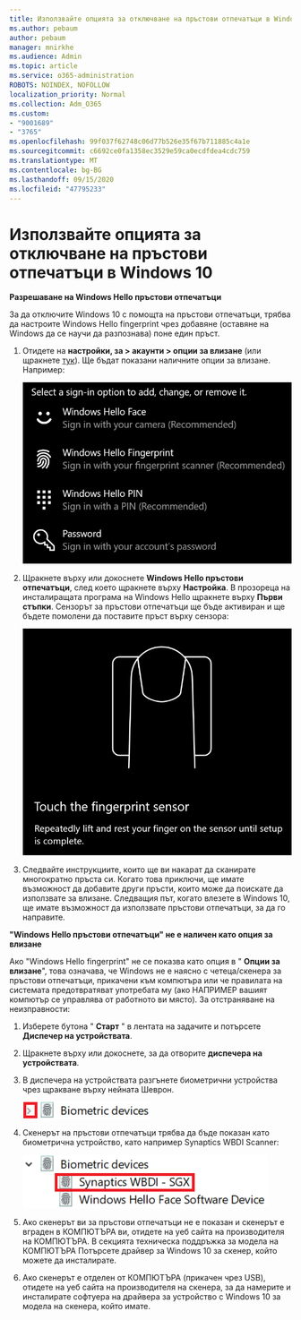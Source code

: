 ```yaml
---
title: Използвайте опцията за отключване на пръстови отпечатъци в Windows 10
ms.author: pebaum
author: pebaum
manager: mnirkhe
ms.audience: Admin
ms.topic: article
ms.service: o365-administration
ROBOTS: NOINDEX, NOFOLLOW
localization_priority: Normal
ms.collection: Adm_O365
ms.custom:
- "9001689"
- "3765"
ms.openlocfilehash: 99f037f62748c06d77b526e35f67b711885c4a1e
ms.sourcegitcommit: c6692ce0fa1358ec3529e59ca0ecdfdea4cdc759
ms.translationtype: MT
ms.contentlocale: bg-BG
ms.lasthandoff: 09/15/2020
ms.locfileid: "47795233"
---
```

# <a name="use-fingerprint-unlock-option-in-windows-10"></a>Използвайте опцията за отключване на пръстови отпечатъци в Windows 10

**Разрешаване на Windows Hello пръстови отпечатъци**

За да отключите Windows 10 с помощта на пръстови отпечатъци, трябва да настроите Windows Hello fingerprint чрез добавяне (оставяне на Windows да се научи да разпознава) поне един пръст. 

1. Отидете на **настройки, за > акаунти > опции за влизане** (или щракнете [тук](ms-settings:signinoptions?activationSource=GetHelp)). Ще бъдат показани наличните опции за влизане. Например:

    ![Опции за влизане.](media/sign-in-options.png)

2. Щракнете върху или докоснете **Windows Hello пръстови отпечатъци**, след което щракнете върху **Настройка**. В прозореца на инсталиращата програма на Windows Hello щракнете върху **Първи стъпки**. Сензорът за пръстови отпечатъци ще бъде активиран и ще бъдете помолени да поставите пръст върху сензора:

   ![Сензор за пръстови отпечатъци.](media/fingerprint-sensor.png)

3. Следвайте инструкциите, които ще ви накарат да сканирате многократно пръста си. Когато това приключи, ще имате възможност да добавите други пръсти, които може да поискате да използвате за влизане. Следващия път, когато влезете в Windows 10, ще имате възможност да използвате пръстови отпечатъци, за да го направите.

**"Windows Hello пръстови отпечатъци" не е наличен като опция за влизане**

Ако "Windows Hello fingerprint" не се показва като опция в " **Опции за влизане**", това означава, че Windows не е наясно с четеца/скенера за пръстови отпечатъци, прикачени към компютъра или че правилата на системата предотвратяват употребата му (ако НАПРИМЕР вашият компютър се управлява от работното ви място). За отстраняване на неизправности: 

1. Изберете бутона " **Старт** " в лентата на задачите и потърсете **Диспечер на устройствата**.

2. Щракнете върху или докоснете, за да отворите **диспечера на устройствата**.

3. В диспечера на устройствата разгънете биометрични устройства чрез щракване върху нейната Шеврон.

   ![Биометрични устройства.](media/biometric-devices.png)

4. Скенерът на пръстови отпечатъци трябва да бъде показан като биометрична устройство, като например Synaptics WBDI Scanner:

   ![Биометрични устройства.](media/biometric-devices-expanded.png)

5. Ако скенерът ви за пръстови отпечатъци не е показан и скенерът е вграден в КОМПЮТЪРА ви, отидете на уеб сайта на производителя на КОМПЮТЪРА. В секцията техническа поддръжка за модела на КОМПЮТЪРА Потърсете драйвер за Windows 10 за скенер, който можете да инсталирате.

6. Ако скенерът е отделен от КОМПЮТЪРА (прикачен чрез USB), отидете на уеб сайта на производителя на скенера, за да намерите и инсталирате софтуера на драйвера за устройство с Windows 10 за модела на скенера, който имате.
